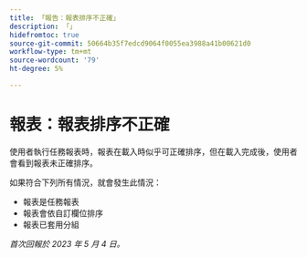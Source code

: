 ```yaml
---
title: 「報告：報表排序不正確」
description: 「」
hidefromtoc: true
source-git-commit: 50664b35f7edcd9064f0055ea3988a41b00621d0
workflow-type: tm+mt
source-wordcount: '79'
ht-degree: 5%

---
```



# 報表：報表排序不正確

使用者執行任務報表時，報表在載入時似乎可正確排序，但在載入完成後，使用者會看到報表未正確排序。

如果符合下列所有情況，就會發生此情況：

* 報表是任務報表
* 報表會依自訂欄位排序
* 報表已套用分組

_首次回報於 2023 年 5 月 4 日。_


